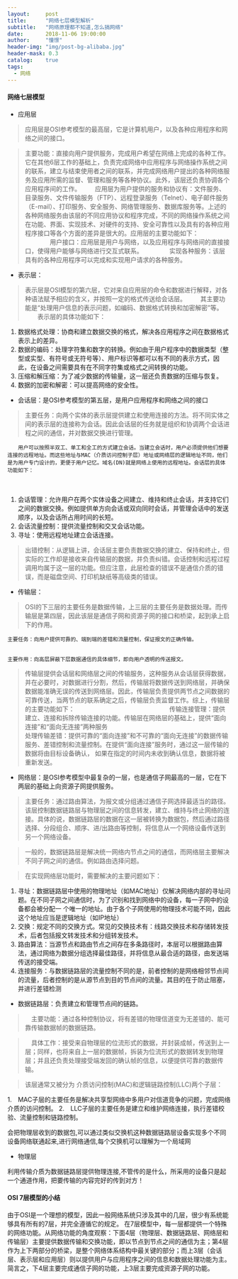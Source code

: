 ```yaml
---
layout:     post
title:      "网络七层模型解析"
subtitle:   "网络原理都不知道,怎么搞网络"
date:       2018-11-06 19:00:00
author:     "憧憬"
header-img: "img/post-bg-alibaba.jpg"
header-mask: 0.3
catalog:    true
tags:
  - 网络
---
```

#### 网络七层模型
- 应用层

> 应用层是OSI参考模型的最高层，它是计算机用户，以及各种应用程序和网络之间的接口。

> 主要功能：直接向用户提供服务，完成用户希望在网络上完成的各种工作。它在其他6层工作的基础上，负责完成网络中应用程序与网络操作系统之间的联系，建立与结束使用者之间的联系，并完成网络用户提出的各种网络服务及应用所需的监督、管理和服务等各种协议。此外，该层还负责协调各个应用程序间的工作。
　　应用层为用户提供的服务和协议有：文件服务、目录服务、文件传输服务（FTP）、远程登录服务（Telnet）、电子邮件服务（E-mail）、打印服务、安全服务、网络管理服务、数据库服务等。上述的各种网络服务由该层的不同应用协议和程序完成，不同的网络操作系统之间在功能、界面、实现技术、对硬件的支持、安全可靠性以及具有的各种应用程序接口等各个方面的差异是很大的。应用层的主要功能如下：
　　　　用户接口：应用层是用户与网络，以及应用程序与网络间的直接接口，使得用户能够与网络进行交互式联系。
　　　　实现各种服务：该层具有的各种应用程序可以完成和实现用户请求的各种服务。

- 表示层：

> 表示层是OSI模型的第六层，它对来自应用层的命令和数据进行解释，对各种语法赋予相应的含义，并按照一定的格式传送给会话层。
　　其主要功能是“处理用户信息的表示问题，如编码、数据格式转换和加密解密”等。
　　表示层的具体功能如下：
　　
1. 数据格式处理：协商和建立数据交换的格式，解决各应用程序之间在数据格式表示上的差异。
2. 数据的编码：处理字符集和数字的转换。例如由于用户程序中的数据类型（整型或实型、有符号或无符号等）、用户标识等都可以有不同的表示方式，因此，在设备之间需要具有在不同字符集或格式之间转换的功能。
3. 压缩和解压缩：为了减少数据的传输量，这一层还负责数据的压缩与恢复。
4. 数据的加密和解密：可以提高网络的安全性。

- 会话层：是OSI参考模型的第五层，是用户应用程序和网络之间的接口

> 主要任务：向两个实体的表示层提供建立和使用连接的方法。将不同实体之间的表示层的连接称为会话。因此会话层的任务就是组织和协调两个会话进程之间的通信，并对数据交换进行管理。

    　　用户可以按照半双工、单工和全工的方式建立会话。当建立会话时，用户必须提供他们想要连接的远程地址。而这些地址与MAC（介质访问控制子层）地址或网络层的逻辑地址不同，他们是为用户专门设计的，更便于用户记忆。域名(DN)就是网络上使用的远程地址。会话层的具体功能如下：
    　　
    　　
1. 会话管理：允许用户在两个实体设备之间建立、维持和终止会话，并支持它们之间的数据交换。例如提供单方向会话或双向同时会话，并管理会话中的发送顺序，以及会话所占用时间的长短。　　　　　　　　　　　　　　　　　　　　　　　　　　　　　　　　　　　　　　　　　　　　　　　　　　　　　　　　　　　　　　　　　　　　
    　　
2. 会话流量控制：提供流量控制和交叉会话功能。　　　　　　　　　　　　　　　　　　　　　　　　　　　　　　　　　　　　　　
3. 寻址：使用远程地址建立会话连接。　　　　　　　　　　　　　　　　　　　　　　　　　　　　　　　　　　　　　　　　　　　　　　　　　　　　　　　　　　　　　      
> 出错控制：从逻辑上讲，会话层主要负责数据交换的建立、保持和终止，但实际的工作却是接收来自传输层的数据，并负责纠错。会话控制和远程过程调用均属于这一层的功能。但应注意，此层检查的错误不是通信介质的错误，而是磁盘空间、打印机缺纸等高级类的错误。

- 传输层：

> OSI的下三层的主要任务是数据传输，上三层的主要任务是数据处理。而传输层是第四层，因此该层是通信子网和资源子网的接口和桥梁，起到承上启下的作用。

    主要任务：向用户提供可靠的、端到端的差错和流量控制，保证报文的正确传输。

    
    主要作用：向高层屏蔽下层数据通信的具体细节，即向用户透明的传送报文。

> 传输层提供会话层和网络层之间的传输服务，这种服务从会话层获得数据，并在必要时，对数据进行分割，然后，传输层将数据传送到网络层，并确保数据能准确无误的传送到网络层。因此，传输层负责提供两节点之间数据的可靠传送，当两节点的联系确定之后，传输层负责监督工作。综上，传输层的主要功能如下：　　　　　　　　　　　　　　　         传输连接管理：提供建立、连接和拆除传输连接的功能。传输层在网络层的基础上，提供“面向连接”和“面向无连接”两种服务　　　　　　　　　　　　　　　　　　　　　　       处理传输差错：提供可靠的“面向连接”和不可靠的“面向无连接”的数据传输服务、差错控制和流量控制。在提供“面向连接”服务时，通过这一层传输的数据将由目标设备确认，  如果在指定的时间内未收到确认信息，数据将被重新发送。　　

- 网络层：是OSI参考模型中最复杂的一层，也是通信子网最高的一层，它在下两层的基础上向资源子网提供服务。

> 主要任务：通过路由算法，为报文或分组通过通信子网选择最适当的路径。该层控制数据链路层与物理层之间的信息转发，建立、维持与终止网络的连接。具体的说，数据链路层的数据在这一层被转换为数据包，然后通过路径选择、分段组合、顺序、进/出路由等控制，将信息从一个网络设备传送到另一个网络设备。

> 一般的，数据链路层是解决统一网络内节点之间的通信，而网络层主要解决不同子网之间的通信。例如路由选择问题。

> 在实现网络层功能时，需要解决的主要问题如下：
1. 寻址：数据链路层中使用的物理地址（如MAC地址）仅解决网络内部的寻址问题。在不同子网之间通信时，为了识别和找到网络中的设备，每一子网中的设备都会被分配一 个唯一的地址。由于各个子网使用的物理技术可能不同，因此这个地址应当是逻辑地址（如IP地址）
2. 交换：规定不同的交换方式。常见的交换技术有：线路交换技术和存储转发技术，后者包括报文转发技术和分组转发技术。
3. 路由算法：当源节点和路由节点之间存在多条路径时，本层可以根据路由算法，通过网络为数据分组选择最佳路径，并将信息从最合适的路径，由发送端传送的接受端。
4. 连接服务：与数据链路层的流量控制不同的是，前者控制的是网络相邻节点间的流量，后者控制的是从源节点到目的节点间的流量。其目的在于防止阻塞，并进行差错检测



- 数据链路层：负责建立和管理节点间的链路。
 
>　主要功能：通过各种控制协议，将有差错的物理信道变为无差错的、能可靠传输数据帧的数据链路。

>　具体工作：接受来自物理层的位流形式的数据，并封装成帧，传送到上一层；同样，也将来自上一层的数据帧，拆装为位流形式的数据转发到物理层；并且还负责处理接受端发回的确认帧的信息，以便提供可靠的数据传输。

> 该层通常又被分为 介质访问控制(MAC)和逻辑链路控制(LLC)两个子层：

1.　MAC子层的主要任务是解决共享型网络中多用户对信道竞争的问题，完成网络介质的访问控制。
2.　LLC子层的主要任务是建立和维护网络连接，执行差错校验、流量控制和链路控制。


会把物理层收到的数据包,可以通过类似交换机这种数据链路层设备实现多个不同设备网络联通起来,进行网络通信,每个交换机可以理解为一个局域网

- 物理层

利用传输介质为数据链路层提供物理连接,不管传的是什么，所采用的设备只是起一个通道作用，把要传输的内容完好的传到对方！


#### OSI 7层模型的小结
由于OSI是一个理想的模型，因此一般网络系统只涉及其中的几层，很少有系统能够具有所有的7层，并完全遵循它的规定。
在7层模型中，每一层都提供一个特殊的网络功能。从网络功能的角度观察：下面4层（物理层、数据链路层、网络层和传输层）主要提供数据传输和交换功能，即以节点到节点之间的通信为主；第4层作为上下两部分的桥梁，是整个网络体系结构中最关键的部分；而上3层（会话层、表示层和应用层）则以提供用户与应用程序之间的信息和数据处理功能为主。简言之，下4层主要完成通信子网的功能，上3层主要完成资源子网的功能。